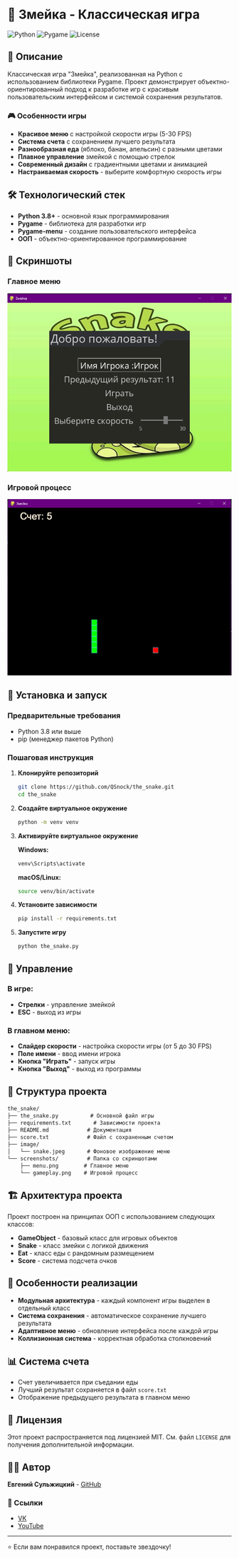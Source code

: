 # 🐍 Змейка - Классическая игра

![Python](https://img.shields.io/badge/Python-3.8+-blue.svg)
![Pygame](https://img.shields.io/badge/Pygame-2.0+-green.svg)
![License](https://img.shields.io/badge/License-MIT-yellow.svg)

## 📖 Описание

Классическая игра "Змейка", реализованная на Python с использованием библиотеки Pygame. Проект демонстрирует объектно-ориентированный подход к разработке игр с красивым пользовательским интерфейсом и системой сохранения результатов.

### 🎮 Особенности игры

- **Красивое меню** с настройкой скорости игры (5-30 FPS)
- **Система счета** с сохранением лучшего результата
- **Разнообразная еда** (яблоко, банан, апельсин) с разными цветами
- **Плавное управление** змейкой с помощью стрелок
- **Современный дизайн** с градиентными цветами и анимацией
- **Настраиваемая скорость** - выберите комфортную скорость игры

## 🛠 Технологический стек

- **Python 3.8+** - основной язык программирования
- **Pygame** - библиотека для разработки игр
- **Pygame-menu** - создание пользовательского интерфейса
- **ООП** - объектно-ориентированное программирование

## 📸 Скриншоты

### Главное меню
![Главное меню](screenshots/menu.png)

### Игровой процесс
![Игровой процесс](screenshots/gameplay.png)

## 🚀 Установка и запуск

### Предварительные требования

- Python 3.8 или выше
- pip (менеджер пакетов Python)

### Пошаговая инструкция

1. **Клонируйте репозиторий**
   ```bash
   git clone https://github.com/QSnock/the_snake.git
   cd the_snake
   ```

2. **Создайте виртуальное окружение**
   ```bash
   python -m venv venv
   ```

3. **Активируйте виртуальное окружение**
   
   **Windows:**
   ```bash
   venv\Scripts\activate
   ```
   
   **macOS/Linux:**
   ```bash
   source venv/bin/activate
   ```

4. **Установите зависимости**
   ```bash
   pip install -r requirements.txt
   ```

5. **Запустите игру**
   ```bash
   python the_snake.py
   ```

## 🎯 Управление

### В игре:
- **Стрелки** - управление змейкой
- **ESC** - выход из игры

### В главном меню:
- **Слайдер скорости** - настройка скорости игры (от 5 до 30 FPS)
- **Поле имени** - ввод имени игрока
- **Кнопка "Играть"** - запуск игры
- **Кнопка "Выход"** - выход из программы

## 📁 Структура проекта

```
the_snake/
├── the_snake.py          # Основной файл игры
├── requirements.txt       # Зависимости проекта
├── README.md            # Документация
├── score.txt            # Файл с сохраненным счетом
├── image/
│   └── snake.jpeg       # Фоновое изображение меню
└── screenshots/         # Папка со скриншотами
    ├── menu.png        # Главное меню
    └── gameplay.png    # Игровой процесс
```

## 🏗 Архитектура проекта

Проект построен на принципах ООП с использованием следующих классов:

- **GameObject** - базовый класс для игровых объектов
- **Snake** - класс змейки с логикой движения
- **Eat** - класс еды с рандомным размещением
- **Score** - система подсчета очков

## 🎨 Особенности реализации

- **Модульная архитектура** - каждый компонент игры выделен в отдельный класс
- **Система сохранения** - автоматическое сохранение лучшего результата
- **Адаптивное меню** - обновление интерфейса после каждой игры
- **Коллизионная система** - корректная обработка столкновений

## 📊 Система счета

- Счет увеличивается при съедании еды
- Лучший результат сохраняется в файл `score.txt`
- Отображение предыдущего результата в главном меню

## 📝 Лицензия

Этот проект распространяется под лицензией MIT. См. файл `LICENSE` для получения дополнительной информации.

## 👨‍💻 Автор

**Евгений Сульжицкий** - [GitHub](https://github.com/QSnock)

### 🔗 Ссылки
- [VK](https://vk.com/idholleyyt)
- [YouTube](https://youtube.com/@QSnock)

---

⭐ Если вам понравился проект, поставьте звездочку!
